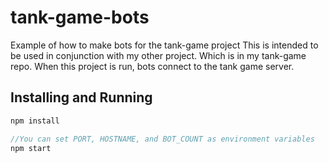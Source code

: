 # tank-game-bots
Example of how to make bots for the tank-game project
This is intended to be used in conjunction with my other project. Which is in my tank-game repo. When this project is run, bots connect
to the tank game server.

## Installing and Running
```javascript
npm install

//You can set PORT, HOSTNAME, and BOT_COUNT as environment variables
npm start
```

